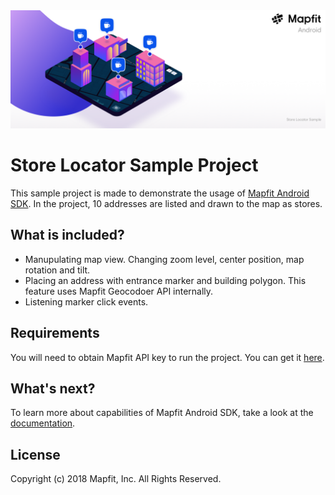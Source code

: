 <img  src="/assets/readme-banner.png"/>

# Store Locator Sample Project
This sample project is made to demonstrate the usage of [Mapfit Android SDK](https://github.com/mapfit/android-sdk). In the project, 10 addresses are listed and drawn to the map as stores.

## What is included?
- Manupulating map view. Changing zoom level, center position, map rotation and tilt.
- Placing an address with entrance marker and building polygon. This feature uses Mapfit Geocodoer API internally.
- Listening marker click events.

## Requirements
You will need to obtain Mapfit API key to run the project. You can get it [here](https://mapfit.com/getstarted).

## What's next?
To learn more about capabilities of Mapfit Android SDK, take a look at the [documentation](https://android.mapfit.com/docs).

## License
Copyright (c) 2018 Mapfit, Inc.
All Rights Reserved.
